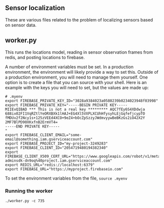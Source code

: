 ## Sensor localization

These are various files related to the problem of localizing sensors based on sensor data.


## worker.py

This runs the locations model, reading in sensor observation frames from redis,
and posting locations to firebase.

A number of environment variables must be set. In a production environment, the
environment will likely provide a way to set this.  Outside of a production
environment, you will need to manage them yourself. One option is to create
a file that you can source with your shell. Here is an example with the keys
you will need to set, but the values are made up:

```
# .myenv
export FIREBASE_PRIVATE_KEY_ID="3028a9384023a0580239b0234023948f03998"
export FIREBASE_PRIVATE_KEY="-----BEGIN PRIVATE KEY-----
MIIEvQIBAD *** This is not a real key ********* AQC7fEy6S4XDdwja
688ix02FI1VqRZtlYeORXBXk1lHAJ+EG4Xl5VXPLXCUhHfysyhLEjGqfefjcypTO
fMDUv2f2Ncy1s+125zVEEd4XCO+9eZ4+bOcZpSzzyJWdmvyywBeBKzGs2iO42X2Y
2MF7BlPD90XKxfnB2ErmVT4=
-----END PRIVATE KEY-----
"
export FIREBASE_CLIENT_EMAIL="some-email@something.iam.gserviceaccount.com"
export FIREBASE_PROJECT_ID="my-project-3249283"
export FIREBASE_CLIENT_ID="2054719480194382340"
export FIREBASE_CLIENT_X509_CERT_URL="https://www.googleapis.com/robot/v1/metadata/x509/firebase-adminsdk-dn9oq%40project.iam.gserviceaccount.com"
export REDIS_URL="redis://localhost:6379"
export FIREBASE_URL="https://myproject.firebaseio.com"
```

To set the environment variables from the file, `source .myenv`

### Running the worker

`./worker.py -c 735`
